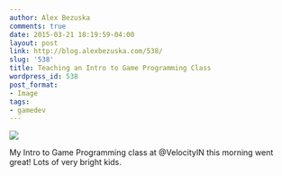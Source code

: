 ```yaml
---
author: Alex Bezuska
comments: true
date: 2015-03-21 18:19:59-04:00
layout: post
link: http://blog.alexbezuska.com/538/
slug: '538'
title: Teaching an Intro to Game Programming Class
wordpress_id: 538
post_format:
- Image
tags:
- gamedev
---
```


![](/images/2015/03/tumblr_nlkqxcvGrj1u11b0ro1_1280.jpg)

My Intro to Game Programming class at @VelocityIN this morning went great! Lots of very bright kids.
